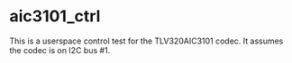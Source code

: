 # aic3101_ctrl

This is a userspace control test for the TLV320AIC3101 codec. It assumes
the codec is on I2C bus #1.
